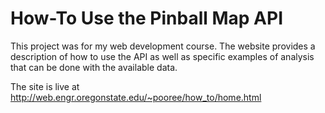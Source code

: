 # How-To Use the Pinball Map API

This project was for my web development course. The website provides a description of how to use the API as well as specific examples of analysis that can be done with the available data. 

The site is live at http://web.engr.oregonstate.edu/~pooree/how_to/home.html

